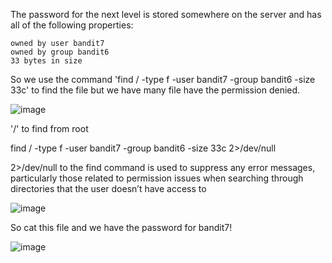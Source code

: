 The password for the next level is stored somewhere on the server and has all of the following properties:

    owned by user bandit7
    owned by group bandit6
    33 bytes in size

So we use the command 'find / -type f -user bandit7 -group bandit6 -size 33c' to find the file but we have many file have the permission denied.

![image](https://github.com/user-attachments/assets/03241dbb-f818-42d9-8e75-ceaf01e96da4)

'/' to find from root 

find / -type f -user bandit7 -group bandit6 -size 33c 2>/dev/null

2>/dev/null to the find command is used to suppress any error messages, particularly those related to permission issues when searching through directories that the user doesn’t have access to

![image](https://github.com/user-attachments/assets/60f73023-45dc-45ce-8e13-d684353fd3d6)

So cat this file and we have the password for bandit7!

![image](https://github.com/user-attachments/assets/af1a3d55-d181-4644-b5cc-ba8d819e61a5)

